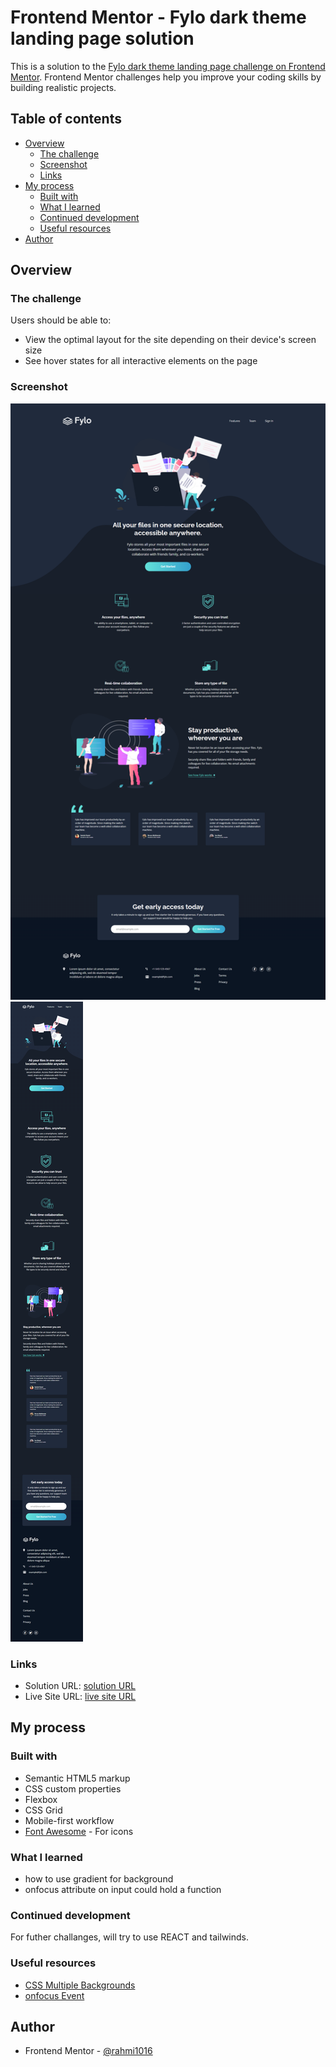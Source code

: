 # Frontend Mentor - Fylo dark theme landing page solution

This is a solution to the [Fylo dark theme landing page challenge on Frontend Mentor](https://www.frontendmentor.io/challenges/fylo-dark-theme-landing-page-5ca5f2d21e82137ec91a50fd). Frontend Mentor challenges help you improve your coding skills by building realistic projects.

## Table of contents

- [Overview](#overview)
  - [The challenge](#the-challenge)
  - [Screenshot](#screenshot)
  - [Links](#links)
- [My process](#my-process)
  - [Built with](#built-with)
  - [What I learned](#what-i-learned)
  - [Continued development](#continued-development)
  - [Useful resources](#useful-resources)
- [Author](#author)

## Overview

### The challenge

Users should be able to:

- View the optimal layout for the site depending on their device's screen size
- See hover states for all interactive elements on the page

### Screenshot

![desktop](./images/Desktop%20-%20Fylo%20landing%20page%20with%20dark%20theme%20and%20features.png)
![mobile](./images/Mobile%20-%20Fylo%20landing%20page%20with%20dark%20theme%20and%20features.png)

### Links

- Solution URL: [solution URL](https://github.com/rahmi1016/fylo-dark-theme-landing-page-master-v5)
- Live Site URL: [live site URL](https://rahmi1016.github.io/fylo-dark-theme-landing-page-master-v5/)

## My process

### Built with

- Semantic HTML5 markup
- CSS custom properties
- Flexbox
- CSS Grid
- Mobile-first workflow
- [Font Awesome](https://fontawesome.com/) - For icons

### What I learned

- how to use gradient for background
- onfocus attribute on input could hold a function

### Continued development

For futher challanges, will try to use REACT and tailwinds.

### Useful resources

- [CSS Multiple Backgrounds](https://www.w3schools.com/css/css3_backgrounds.asp)
- [onfocus Event](https://www.w3schools.com/jsref/event_onfocus.asp)

## Author

- Frontend Mentor - [@rahmi1016](https://www.frontendmentor.io/profile/rahmi1016)
